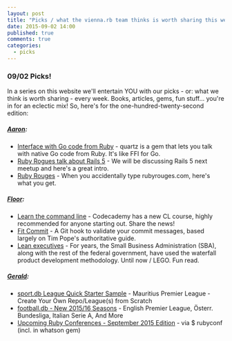```yaml
---
layout: post
title: "Picks / what the vienna.rb team thinks is worth sharing this week"
date: 2015-09-02 14:00
published: true
comments: true
categories:
  - picks
---
```


### 09/02 Picks!

In a series on this website we'll entertain YOU with our picks - or: what we think is worth sharing - every week.
Books, articles, gems, fun stuff... you're in for an eclectic mix! So, here's for the one-hundred-twenty-second edition:

##### [Aaron][5]:
- [Interface with Go code from Ruby][6] - quartz is a gem that lets you talk with native Go code from Ruby. It's like FFI for Go.
- [Ruby Rogues talk about Rails 5][7] - We will be discussing Rails 5 next meetup and here's a great intro.
- [Ruby Rouges][8] - When you accidentally type rubyrouges.com, here's what you get.


##### [Floor][9]:
- [Learn the command line][10] - Codecademy has a new CL course, highly recommended for anyone starting out. Share the news!
- [Fit Commit][11] - A Git hook to validate your commit messages, based largely on Tim Pope's authoritative guide.
- [Lean executives][12] - For years, the Small Business Administration (SBA), along with the rest of the federal government, have used the waterfall product development methodology. Until now / LEGO. Fun read.

##### [Gerald](https://twitter.com/viennahtml):
- [sport.db League Quick Starter Sample](https://github.com/sportkit/mu-mauritius) - Mauritius Premier League - Create Your Own Repo/League(s) from Scratch
- [football.db - New 2015/16 Seasons](http://openfootball.github.io/2015/08/25/new-season-english-premier-league.html) -  English Premier League, Österr. Bundesliga, Italian Serie A, And More
- [Upcoming Ruby Conferences - September 2015 Edition](https://www.reddit.com/r/ruby/comments/3j70do/upcoming_ruby_conferences_september_2015_edition/) - via $ rubyconf (incl. in whatson gem)


[5]: http://www.twitter.com/mraaroncruz
[6]: https://github.com/DavidHuie/quartz
[7]: https://devchat.tv/ruby-rogues/222-rr-rails-5-with-sean-griffin
[8]: http://rubyrouges.com/
[9]: http://www.twitter.com/floordrees
[10]: https://www.codecademy.com/courses/learn-the-command-line
[11]: https://github.com/m1foley/fit-commit
[12]: https://18f.gsa.gov/2015/08/31/how-playing-with-legos-taught-executives-agile/
